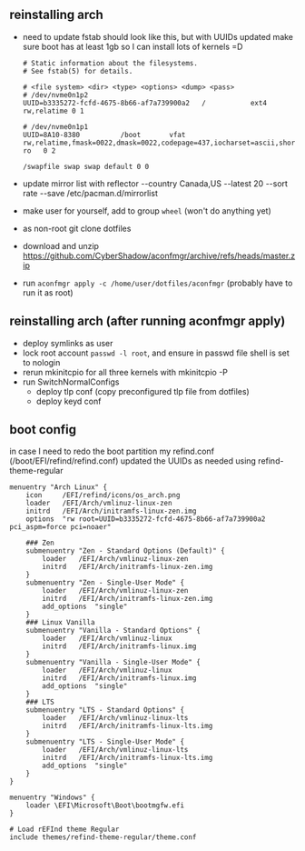 ## reinstalling arch
- need to update fstab
    should look like this, but with UUIDs updated
    make sure boot has at least 1gb so I can install lots of kernels =D
    ```
    # Static information about the filesystems.
    # See fstab(5) for details.

    # <file system> <dir> <type> <options> <dump> <pass>
    # /dev/nvme0n1p2
    UUID=b3335272-fcfd-4675-8b66-af7a739900a2   /           ext4        rw,relatime 0 1

    # /dev/nvme0n1p1
    UUID=8A10-8380          /boot       vfat        rw,relatime,fmask=0022,dmask=0022,codepage=437,iocharset=ascii,shortname=mixed,utf8,errors=remount-ro   0 2

    /swapfile swap swap default 0 0
    ```

- update mirror list with reflector --country Canada,US --latest 20 --sort rate --save /etc/pacman.d/mirrorlist
- make user for yourself, add to group `wheel` (won't do anything yet)
- as non-root git clone dotfiles
- download and unzip https://github.com/CyberShadow/aconfmgr/archive/refs/heads/master.zip
- run `aconfmgr apply -c /home/user/dotfiles/aconfmgr` (probably have to run it as root)

## reinstalling arch (after running aconfmgr apply)

- deploy symlinks as user
- lock root account `passwd -l root`, and ensure in passwd file shell is set to nologin
- rerun mkinitcpio for all three kernels with mkinitcpio -P
- run SwitchNormalConfigs
    - deploy tlp conf (copy preconfigured tlp file from dotfiles)
    - deploy keyd conf

## boot config

in case I need to redo the boot partition
my refind.conf (/boot/EFI/refind/refind.conf)
updated the UUIDs as needed
using refind-theme-regular
```
menuentry "Arch Linux" {
    icon     /EFI/refind/icons/os_arch.png
    loader   /EFI/Arch/vmlinuz-linux-zen
    initrd   /EFI/Arch/initramfs-linux-zen.img
    options  "rw root=UUID=b3335272-fcfd-4675-8b66-af7a739900a2 pci_aspm=force pci=noaer"

    ### Zen
    submenuentry "Zen - Standard Options (Default)" {
		loader   /EFI/Arch/vmlinuz-linux-zen
		initrd   /EFI/Arch/initramfs-linux-zen.img
    }
    submenuentry "Zen - Single-User Mode" {
		loader   /EFI/Arch/vmlinuz-linux-zen
		initrd   /EFI/Arch/initramfs-linux-zen.img
		add_options  "single"
    }
    ### Linux Vanilla
    submenuentry "Vanilla - Standard Options" {
	    loader   /EFI/Arch/vmlinuz-linux
	    initrd   /EFI/Arch/initramfs-linux.img
    }
    submenuentry "Vanilla - Single-User Mode" {
	    loader   /EFI/Arch/vmlinuz-linux
	    initrd   /EFI/Arch/initramfs-linux.img
	    add_options  "single"
    }
    ### LTS
    submenuentry "LTS - Standard Options" {
		loader   /EFI/Arch/vmlinuz-linux-lts
		initrd   /EFI/Arch/initramfs-linux-lts.img
    }
    submenuentry "LTS - Single-User Mode" {
		loader   /EFI/Arch/vmlinuz-linux-lts
		initrd   /EFI/Arch/initramfs-linux-lts.img
		add_options  "single"
    }
}

menuentry "Windows" {
    loader \EFI\Microsoft\Boot\bootmgfw.efi
}

# Load rEFInd theme Regular
include themes/refind-theme-regular/theme.conf

```

